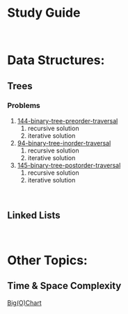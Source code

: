 # **Study Guide**
<br/>

# Data Structures:

## **Trees**

### Problems
1. [144-binary-tree-preorder-traversal](https://leetcode.com/problems/binary-tree-preorder-traversal/)
   1. recursive solution
   2. iterative solution
2. [94-binary-tree-inorder-traversal](https://leetcode.com/problems/binary-tree-inorder-traversal/)
   1. recursive solution
   2. iterative solution
3. [145-binary-tree-postorder-traversal](https://leetcode.com/problems/binary-tree-postorder-traversal/)
   1. recursive solution
   2. iterative solution

<br/>

## **Linked Lists**

<br/>

# Other Topics:
## **Time & Space Complexity**
[Big(O)Chart](https://www.bigocheatsheet.com/)